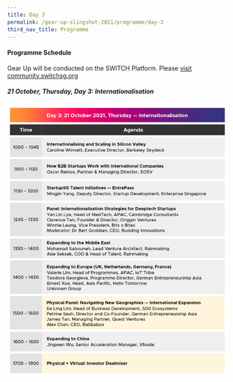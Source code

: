 ```yaml
---
title: Day 3
permalink: /gear-up-slingshot-2021/programme/day-3
third_nav_title: Programme
---
```

#### Programme Schedule
Gear Up will be conducted on the SWITCH Platform. Please [visit community.switchsg.org](https://community.switchsg.org/)

##### 21 October, Thursday, Day 3: Internationalisation

![Alt text for image on Isomer site](/images/SLINGSHOT_071021_GUP_Prog_Day_3_Oct21_v3.png)